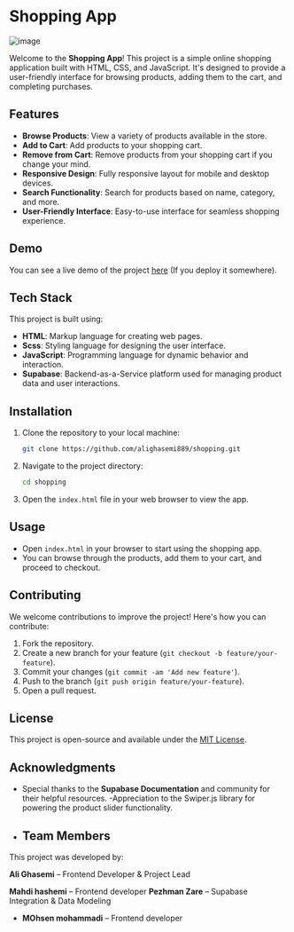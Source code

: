 # Shopping App

![image](https://github.com/user-attachments/assets/540d02f0-5958-44b6-8e5e-62a416e6e5c0)


Welcome to the **Shopping App**! This project is a simple online shopping application built with HTML, CSS, and JavaScript. It's designed to provide a user-friendly interface for browsing products, adding them to the cart, and completing purchases.

## Features

- **Browse Products**: View a variety of products available in the store.
- **Add to Cart**: Add products to your shopping cart.
- **Remove from Cart**: Remove products from your shopping cart if you change your mind.
- **Responsive Design**: Fully responsive layout for mobile and desktop devices.
- **Search Functionality**: Search for products based on name, category, and more.
- **User-Friendly Interface**: Easy-to-use interface for seamless shopping experience.

## Demo

You can see a live demo of the project [here](https://alighasemi889.github.io/shopping/) (If you deploy it somewhere).

## Tech Stack

This project is built using:

- **HTML**: Markup language for creating web pages.
- **Scss**: Styling language for designing the user interface.
- **JavaScript**: Programming language for dynamic behavior and interaction.
 - **Supabase**: Backend-as-a-Service platform used for managing product data and user interactions.

## Installation

1. Clone the repository to your local machine:

   ```bash
   git clone https://github.com/alighasemi889/shopping.git
   ```

2. Navigate to the project directory:

   ```bash
   cd shopping
   ```

3. Open the `index.html` file in your web browser to view the app.

## Usage

- Open `index.html` in your browser to start using the shopping app.
- You can browse through the products, add them to your cart, and proceed to checkout.

## Contributing

We welcome contributions to improve the project! Here's how you can contribute:

1. Fork the repository.
2. Create a new branch for your feature (`git checkout -b feature/your-feature`).
3. Commit your changes (`git commit -am 'Add new feature'`).
4. Push to the branch (`git push origin feature/your-feature`).
5. Open a pull request.

## License

This project is open-source and available under the [MIT License](LICENSE).

## Acknowledgments

- Special thanks to the **Supabase Documentation** and community for their helpful resources.
-Appreciation to the Swiper.js library for powering the product slider functionality.
- ## Team Members

This project was developed by:

 **Ali Ghasemi** – Frontend Developer & Project Lead
 
 **Mahdi hashemi** – Frontend developer 
**Pezhman Zare** – Supabase Integration & Data Modeling

  
 - **MOhsen mohammadi** – Frontend developer
